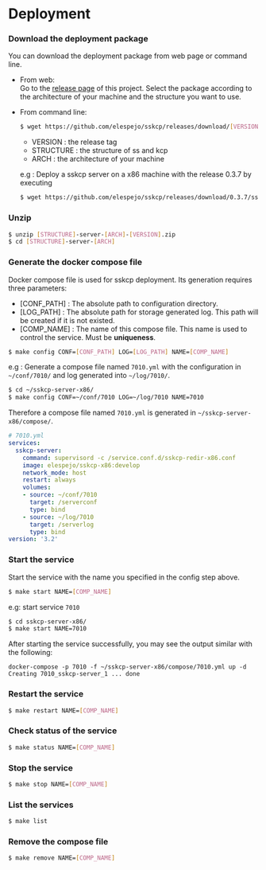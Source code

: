 # Deployment

### Download the deployment package
    
You can download the deployment package from web page or command line.

* From web:  
Go to the [release page](https://github.com/elespejo/sskcp/releases) of this project. Select the package according to the architecture of your machine and the structure you want to use.

* From command line:  
  ```bash
  $ wget https://github.com/elespejo/sskcp/releases/download/[VERSION]/[STRUCTURE]-server-[ARCH]-[VERSION].zip
  ```
  * VERSION : the release tag  
  * STRUCTURE : the structure of ss and kcp  
  * ARCH : the architecture of your machine

  e.g : Deploy a sskcp server on a x86 machine with the release 0.3.7 by executing
  ```bash
  $ wget https://github.com/elespejo/sskcp/releases/download/0.3.7/sskcp-server-x86-0.3.7.zip
  ```

### Unzip

```bash
$ unzip [STRUCTURE]-server-[ARCH]-[VERSION].zip
$ cd [STRUCTURE]-server-[ARCH]
```

### Generate the docker compose file

Docker compose file is used for sskcp deployment. Its generation requires three parameters:
* [CONF_PATH] : The absolute path to configuration directory.  
* [LOG_PATH] : The absolute path for storage generated log. This path will be created if it is not existed.  
* [COMP_NAME] : The name of this compose file. This name is used to control the service. Must be **uniqueness**.

```bash
$ make config CONF=[CONF_PATH] LOG=[LOG_PATH] NAME=[COMP_NAME]
```

e.g : Generate a compose file named `7010.yml` with the configuration in `~/conf/7010/` and log generated into `~/log/7010/`.
```bash
$ cd ~/sskcp-server-x86/
$ make config CONF=~/conf/7010 LOG=~/log/7010 NAME=7010
```
Therefore a compose file named `7010.yml` is generated in `~/sskcp-server-x86/compose/`.
```yaml
# 7010.yml
services:
  sskcp-server:
    command: supervisord -c /service.conf.d/sskcp-redir-x86.conf
    image: elespejo/sskcp-x86:develop
    network_mode: host
    restart: always
    volumes:
    - source: ~/conf/7010
      target: /serverconf
      type: bind
    - source: ~/log/7010
      target: /serverlog
      type: bind
version: '3.2'


```

### Start the service
Start the service with the name you specified in the config step above.
```bash 
$ make start NAME=[COMP_NAME]
```
e.g: start service `7010`
```bash
$ cd sskcp-server-x86/
$ make start NAME=7010
```
After starting the service successfully, you may see the output similar with the following: 
```
docker-compose -p 7010 -f ~/sskcp-server-x86/compose/7010.yml up -d
Creating 7010_sskcp-server_1 ... done
```

### Restart the service
```bash
$ make restart NAME=[COMP_NAME]
```

### Check status of the service
```bash
$ make status NAME=[COMP_NAME]
```

### Stop the service
```bash
$ make stop NAME=[COMP_NAME]
```

### List the services
```bash
$ make list
```

### Remove the compose file
```bash
$ make remove NAME=[COMP_NAME]
```
